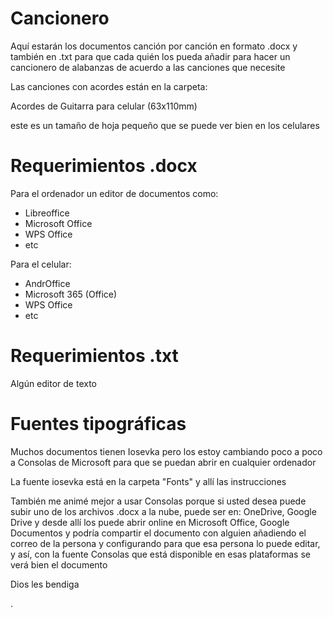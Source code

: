 # Cancionero
Aquí estarán los documentos canción por canción en formato .docx y también en .txt para que cada quién los pueda añadir para hacer un cancionero de alabanzas de acuerdo a las canciones que necesite

Las canciones con acordes están en la carpeta: 

Acordes de Guitarra para celular (63x110mm)

este es un tamaño de hoja pequeño que se puede ver bien en los celulares

# Requerimientos .docx
Para el ordenador un editor de documentos como: 

- Libreoffice
- Microsoft Office
- WPS Office  
- etc

Para el celular: 
- AndrOffice
- Microsoft 365 (Office)
- WPS Office
- etc

# Requerimientos .txt
Algún editor de texto

# Fuentes tipográficas
Muchos documentos tienen Iosevka pero los estoy cambiando poco a poco a Consolas de Microsoft para que se puedan abrir en cualquier ordenador

La fuente iosevka está en la carpeta "Fonts" y allí las instrucciones

También me animé mejor a usar Consolas porque si usted desea puede subir uno de los archivos .docx a la nube, puede ser en: OneDrive, Google Drive y desde allí los puede abrir online en Microsoft Office, Google Documentos y podría compartir el documento con alguien añadiendo el correo de la persona y configurando para que esa persona lo puede editar, y así, con la fuente Consolas que está disponible en esas plataformas se verá bien el documento

Dios les bendiga

.
